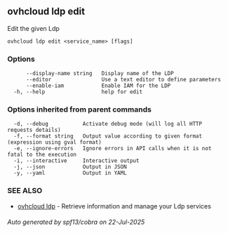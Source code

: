 ## ovhcloud ldp edit

Edit the given Ldp

```
ovhcloud ldp edit <service_name> [flags]
```

### Options

```
      --display-name string   Display name of the LDP
      --editor                Use a text editor to define parameters
      --enable-iam            Enable IAM for the LDP
  -h, --help                  help for edit
```

### Options inherited from parent commands

```
  -d, --debug           Activate debug mode (will log all HTTP requests details)
  -f, --format string   Output value according to given format (expression using gval format)
  -e, --ignore-errors   Ignore errors in API calls when it is not fatal to the execution
  -i, --interactive     Interactive output
  -j, --json            Output in JSON
  -y, --yaml            Output in YAML
```

### SEE ALSO

* [ovhcloud ldp](ovhcloud_ldp.md)	 - Retrieve information and manage your Ldp services

###### Auto generated by spf13/cobra on 22-Jul-2025
